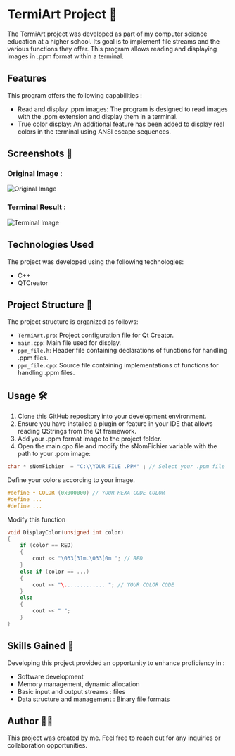 # TermiArt Project 🎨

The TermiArt project was developed as part of my computer science education at a higher school. Its goal is to implement file streams and the various functions they offer. This program allows reading and displaying images in .ppm format within a terminal.

## Features

This program offers the following capabilities :

- Read and display .ppm images: The program is designed to read images with the .ppm extension and display them in a terminal.
- True color display: An additional feature has been added to display real colors in the terminal using ANSI escape sequences.

## Screenshots 📸

### Original Image :

![Original Image](https://github.com/YD-SavvyDev/TermiArt/blob/main/Screenshots/Heart-ppm.png)

### Terminal Result :

![Terminal Image](https://github.com/YD-SavvyDev/TermiArt/blob/main/Screenshots/terminal.png)

## Technologies Used
The project was developed using the following technologies:
- C++
- QTCreator

## Project Structure 📁

The project structure is organized as follows:

- `TermiArt.pro`: Project configuration file for Qt Creator.
- `main.cpp`: Main file used for display.
- `ppm_file.h`: Header file containing declarations of functions for handling .ppm files.
- `ppm_file.cpp`: Source file containing implementations of functions for handling .ppm files.

## Usage 🛠️

1. Clone this GitHub repository into your development environment.
2. Ensure you have installed a plugin or feature in your IDE that allows reading QStrings from the Qt framework.
3. Add your .ppm format image to the project folder.
4. Open the main.cpp file and modify the sNomFichier variable with the path to your .ppm image:

```cpp
char * sNomFichier  = "C:\\YOUR FILE .PPM" ; // Select your .ppm file
```

Define your colors according to your image.

```cpp
#define • COLOR (0x000000) // YOUR HEXA CODE COLOR
#define ...
#define ...
```
Modify this function

```cpp
void DisplayColor(unsigned int color)
{
    if (color == RED)
    {
        cout << "\033[31m.\033[0m "; // RED
    } 
    else if (color == ...)
    {
        cout << "\............. "; // YOUR COLOR CODE
    } 
    else
    {
        cout << " ";
    }
}
```
## Skills Gained 🌟
Developing this project provided an opportunity to enhance proficiency in :

- Software development
- Memory management, dynamic allocation
- Basic input and output streams : files
- Data structure and management : Binary file formats

## Author 👨‍💻
This project was created by me. Feel free to reach out for any inquiries or collaboration opportunities.
